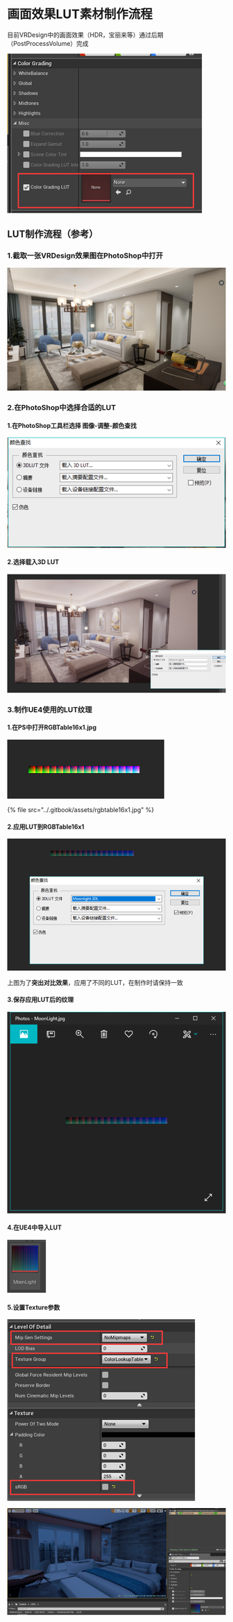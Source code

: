 # 画面效果LUT素材制作流程

目前VRDesign中的画面效果（HDR，宝丽来等）通过后期（PostProcessVolume）完成

![&#x8BBE;&#x7F6E;LUT](../.gitbook/assets/image%20%286%29.png)

## LUT制作流程（参考）

### 1.截取一张VRDesign效果图在PhotoShop中打开

![VRDesign&#x7CBE;&#x54C1;&#x6848;&#x4F8B;&#xFF1A;&#x8F7B;&#x5962;1000&#x5BA2;&#x9910;&#x5385;](../.gitbook/assets/image%20%283%29.png)

### 2.在PhotoShop中选择合适的LUT

#### 1.在PhotoShop工具栏选择 图像-调整-颜色查找

![LUT&#x8BBE;&#x7F6E;](../.gitbook/assets/image.png)

#### 2.选择载入3D LUT

![PS&#x81EA;&#x5E26;&#x7684;LUT&#xFF0C;SoftWarming](../.gitbook/assets/image%20%284%29.png)

### 3.制作UE4使用的LUT纹理

#### 1.在PS中打开RGBTable16x1.jpg

![RGBTable16x1](../.gitbook/assets/image%20%287%29.png)

{% file src="../.gitbook/assets/rgbtable16x1.jpg" %}

#### 2.应用LUT到RGBTable16x1



![&#x5E94;&#x7528;LUT](../.gitbook/assets/image%20%285%29.png)

上图为了**突出对比效果**，应用了不同的LUT，在制作时请保持一致

#### 3.保存应用LUT后的纹理

![&#x4FDD;&#x5B58;&#x540E;&#x7684;LUT](../.gitbook/assets/image%20%2811%29.png)

#### 4.在UE4中导入LUT

![&#x5BFC;&#x5165;&#x540E;&#x7684;Texture](../.gitbook/assets/image%20%282%29.png)

#### 5.设置Texture参数

![&#x8BBE;&#x7F6E;&#x53C2;&#x6570;](../.gitbook/assets/image%20%281%29.png)

![&#x4F7F;&#x7528;MoonLight&#x6548;&#x679C;&#x56FE;](../.gitbook/assets/image%20%288%29.png)

